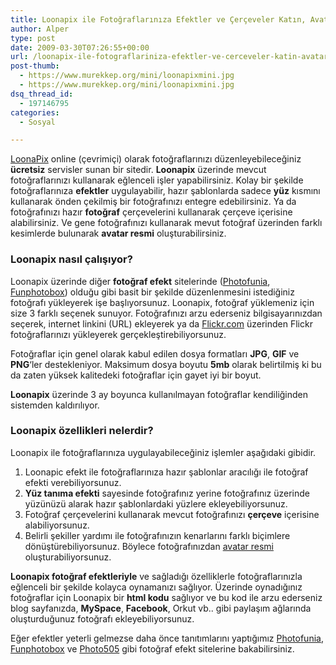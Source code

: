 ```yaml
---
title: Loonapix ile Fotoğraflarınıza Efektler ve Çerçeveler Katın, Avatar Oluşturun
author: Alper
type: post
date: 2009-03-30T07:26:55+00:00
url: /loonapix-ile-fotograflariniza-efektler-ve-cerceveler-katin-avatar-olusturun/
post-thumb:
  - https://www.murekkep.org/mini/loonapixmini.jpg
  - https://www.murekkep.org/mini/loonapixmini.jpg
dsq_thread_id:
  - 197146795
categories:
  - Sosyal

---
```

[LoonaPix][1] online (çevrimiçi) olarak fotoğraflarınızı düzenleyebileceğiniz **ücretsiz** servisler sunan bir sitedir. **Loonapix** üzerinde mevcut fotoğraflarınızı kullanarak eğlenceli işler yapabilirsiniz. Kolay bir şekilde fotoğraflarınıza **efektler** uygulayabilir, hazır şablonlarda sadece **yüz** kısmını kullanarak önden çekilmiş bir fotoğrafınızı entegre edebilirsiniz. Ya da fotoğrafınızı hazır **fotoğraf** çerçevelerini kullanarak çerçeve içerisine alabilirsiniz. Ve gene fotoğrafınızı kullanarak mevut fotoğraf üzerinden farklı kesimlerde bulunarak **avatar resmi** oluşturabilirsiniz.  
<!--more-->

### Loonapix nasıl çalışıyor?

Loonapix üzerinde diğer **fotoğraf efekt** sitelerinde ([Photofunia][2], [Funphotobox][3]) olduğu gibi basit bir şekilde düzenlenmesini istediğiniz fotoğrafı yükleyerek işe başlıyorsunuz. Loonapix, fotoğraf yüklemeniz için size 3 farklı seçenek sunuyor. Fotoğrafınızı arzu ederseniz bilgisayarınızdan seçerek, internet linkini (URL) ekleyerek ya da [Flickr.com][4] üzerinden Flickr fotoğraflarınızı yükleyerek gerçekleştirebiliyorsunuz. 

Fotoğraflar için genel olarak kabul edilen dosya formatları **JPG**, **GIF** ve **PNG**&#8216;ler destekleniyor. Maksimum dosya boyutu **5mb** olarak belirtilmiş ki bu da zaten yüksek kalitedeki fotoğraflar için gayet iyi bir boyut. 

**Loonapix** üzerinde 3 ay boyunca kullanılmayan fotoğraflar kendiliğinden sistemden kaldırılıyor. 

### Loonapix özellikleri nelerdir?

Loonapix ile fotoğraflarınıza uygulayabileceğiniz işlemler aşağıdaki gibidir. 

  1. Loonapic efekt ile fotoğraflarınıza hazır şablonlar aracılığı ile fotoğraf efekti verebiliyorsunuz.
  2. **Yüz tanıma efekti** sayesinde fotoğrafınız yerine fotoğrafınız üzerinde yüzünüzü alarak hazır şablonlardaki yüzlere ekleyebiliyorsunuz.
  3. Fotoğraf çerçevelerini kullanarak mevcut fotoğrafınızı **çerçeve** içerisine alabiliyorsunuz.
  4. Belirli şekiller yardımı ile fotoğrafınızın kenarlarını farklı biçimlere dönüştürebiliyorsunuz. Böylece fotoğrafınızdan [avatar resmi][5] oluşturabiliyorsunuz. 

**Loonapix fotoğraf efektleriyle** ve sağladığı özelliklerle fotoğraflarınızla eğlenceli bir şekilde kolayca oynamanızı sağlıyor. Üzerinde oynadığınız fotoğraflar için Loonapix bir **html kodu** sağlıyor ve bu kod ile arzu ederseniz blog sayfanızda, **MySpace**, **Facebook**, Orkut vb.. gibi paylaşım ağlarında oluşturduğunuz fotoğrafı ekleyebiliyorsunuz. 

Eğer efektler yeterli gelmezse daha önce tanıtımlarını yaptığımız [Photofunia][2], [Funphotobox][3] ve [Photo505][6] gibi fotoğraf efekt sitelerine bakabilirsiniz.

 [1]: https://www.loonapix.com/
 [2]: https://www.murekkep.org/photofunia-ile-resimlerinize-fark-katin-1297
 [3]: https://www.murekkep.org/funphotobox-resimleriniz-icin-eglenceli-efektler-1371
 [4]: https://flickr.com
 [5]: https://www.murekkep.org/isminizle-avatar-resmi-olusturun-1515
 [6]: https://www.murekkep.org/photo505-ile-fotograflariniza-dijital-efektler-1584